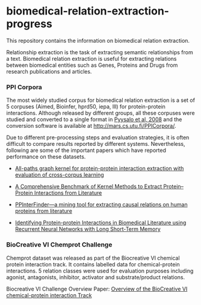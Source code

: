 # biomedical-relation-extraction-progress
This repository contains the information on biomedical relation extraction.

Relationship extraction is the task of extracting semantic relationships from a text. Biomedical relation extraction is useful for extracting relations between biomedical entities such as Genes, Proteins and Drugs from research publications and articles.

### PPI Corpora

The most widely studied corpus for biomedical relation extraction is a set of 5 corpuses (Aimed, Bioinfer, hprd50, iepa, lll) for protein-protein interactions. Although released by different groups, all these corpuses were studied and converted to a single format in [Pyysalo et al, 2008](https://bmcbioinformatics.biomedcentral.com/articles/10.1186/1471-2105-9-S3-S6) and the conversion software is available at http://mars.cs.utu.fi/PPICorpora/.

Due to different pre-processing steps and evaluation strategies, it is often difficult to compare results reported by different systems. Nevertheless, following are some of the important papers which have reported performance on these datasets.


* [All-paths graph kernel for protein-protein interaction extraction with evaluation of cross-corpus learning](https://bmcbioinformatics.biomedcentral.com/articles/10.1186/1471-2105-9-S11-S2)

* [A Comprehensive Benchmark of Kernel Methods to Extract Protein–Protein Interactions from Literature](https://journals.plos.org/ploscompbiol/article?id=10.1371/journal.pcbi.1000837#s3)

* [PPInterFinder—a mining tool for extracting causal relations on human proteins from literature](https://academic.oup.com/database/article/doi/10.1093/database/bas052/327699#82412927)

* [Identifying Protein-protein Interactions in Biomedical Literature using
Recurrent Neural Networks with Long Short-Term Memory](http://www.aclweb.org/anthology/I17-2041)


### BioCreative VI Chemprot Challenge

Chemprot dataset was released as part of the Biocreative VI chemical protein interaction track. It contains labelled data for chemical-protein interactions. 5 relation classes were used for evaluation purposes including agonist, antagonists, inhibitor, activator and substrate/product relations.

Biocreative VI Challenge Overview Paper: [Overview of the BioCreative VI chemical-protein interaction Track](https://pdfs.semanticscholar.org/eed7/81f498b563df5a9e8a241c67d63dd1d92ad5.pdf)


